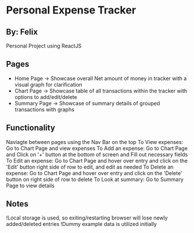 # Personal Expense Tracker
## By: Felix

Personal Project using ReactJS

## Pages

- Home Page -> Showcase overall Net amount of money in tracker with a visual graph for clarification
- Chart Page -> Showcase table of all transactions within the tracker with options to add/edit/delete
- Summary Page -> Showcase of summary details of grouped transactions with graphs

## Functionality
Naviagte between pages using the Nav Bar on the top
To View expenses: Go to Chart Page and view expenses
To Add an expense: Go to Chart Page and Click on '+' button at the bottom of screen and Fill out necessary fields
To Edit an expense: Go to Chart Page and hover over entry and click on the 'Edit' button right side of row to edit, and edit as needed
To Delete an expense: Go to Chart Page and hover over entry and click on the 'Delete' button on right side of row to delete
To Look at summary: Go to Summary Page to view details

## Notes
!Local storage is used, so exiting/restarting browser will lose newly added/deleted entries
!Dummy example data is utilized initially